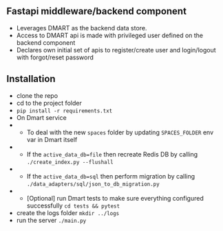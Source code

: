 ## Fastapi middleware/backend component

- Leverages DMART as the backend data store.
- Access to DMART api is made with privileged user defined on the backend component
- Declares own initial set of apis to register/create user and login/logout with forgot/reset password


## Installation
- clone the repo
- cd to the project folder
- `pip install -r requirements.txt`
- On Dmart service
- - To deal with the new `spaces` folder by updating `SPACES_FOLDER` env var in Dmart itself
- - If the `active_data_db=file` then recreate Redis DB by calling `./create_index.py --flushall`
- - If the `active_data_db=sql` then perform migration by calling `./data_adapters/sql/json_to_db_migration.py`
- - [Optional] run Dmart tests to make sure everything configured successfully `cd tests && pytest`
- create the logs folder `mkdir ../logs`
- run the server `./main.py`
